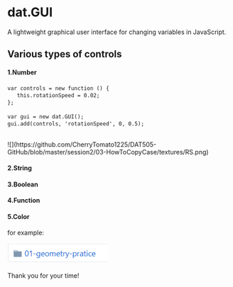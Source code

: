 dat.GUI
===

A lightweight graphical user interface for changing variables in JavaScript.

Various types of controls
---

#### 1.Number
```
var controls = new function () {
   this.rotationSpeed = 0.02;
};

var gui = new dat.GUI();
gui.add(controls, 'rotationSpeed', 0, 0.5);

```
<br>
![](https://github.com/CherryTomato1225/DAT505-GitHub/blob/master/session2/03-HowToCopyCase/textures/RS.png)

#### 2.String

#### 3.Boolean

#### 4.Function

#### 5.Color
for example:<br>
<br>
![](https://github.com/CherryTomato1225/DAT505-GitHub/blob/master/session2/03-HowToCopyCase/textures/example.png)
<br>
<br>
Thank you for your time!
